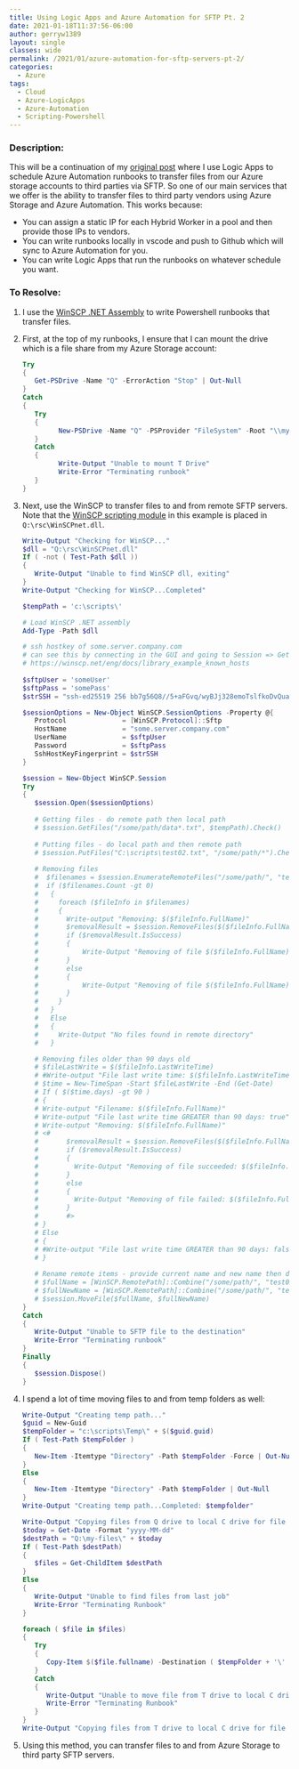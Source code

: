 ```yaml
---
title: Using Logic Apps and Azure Automation for SFTP Pt. 2
date: 2021-01-18T11:37:56-06:00
author: gerryw1389
layout: single
classes: wide
permalink: /2021/01/azure-automation-for-sftp-servers-pt-2/
categories:
  - Azure
tags:
  - Cloud
  - Azure-LogicApps
  - Azure-Automation
  - Scripting-Powershell
---
```

<!--more-->

### Description:

This will be a continuation of my [original post](https://automationadmin.com/2020/10/using-azure-automation-logic-apps-for-sftp) where I use Logic Apps to schedule Azure Automation runbooks to transfer files from our Azure storage accounts to third parties via SFTP. So one of our main services that we offer is the ability to transfer files to third party vendors using Azure Storage and Azure Automation. This works because:

- You can assign a static IP for each Hybrid Worker in a pool and then provide those IPs to vendors.
- You can write runbooks locally in vscode and push to Github which will sync to Azure Automation for you.
- You can write Logic Apps that run the runbooks on whatever schedule you want.

### To Resolve:

1. I use the [WinSCP .NET Assembly](https://winscp.net/eng/docs/library_powershell#example) to write Powershell runbooks that transfer files.

2. First, at the top of my runbooks, I ensure that I can mount the drive which is a file share from my Azure Storage account:

   ```powershell
   Try 
   { 
      Get-PSDrive -Name "Q" -ErrorAction "Stop" | Out-Null 
   }
   Catch
   { 
      Try
      {
            New-PSDrive -Name "Q" -PSProvider "FileSystem" -Root "\\my-organization.file.core.windows.net\data" -ErrorAction "Stop" | Out-Null
      }
      Catch
      {
            Write-Output "Unable to mount T Drive"
            Write-Error "Terminating runbook"
      }
   }
   ```

3. Next, use the WinSCP to transfer files to and from remote SFTP servers. Note that the [WinSCP scripting module](https://winscp.net/eng/docs/library) in this example is placed in `Q:\rsc\WinSCPnet.dll`.

   ```powershell
   Write-Output "Checking for WinSCP..."
   $dll = "Q:\rsc\WinSCPnet.dll"
   If ( -not ( Test-Path $dll ))
   {
      Write-Output "Unable to find WinSCP dll, exiting"
   }
   Write-Output "Checking for WinSCP...Completed"

   $tempPath = 'c:\scripts\'

   # Load WinSCP .NET assembly
   Add-Type -Path $dll

   # ssh hostkey of some.server.company.com
   # can see this by connecting in the GUI and going to Session => Get URL/Code
   # https://winscp.net/eng/docs/library_example_known_hosts
         
   $sftpUser = 'someUser'
   $sftpPass = 'somePass'
   $strSSH = "ssh-ed25519 256 bb7g56Q8//5+aFGvq/wyBJj328emoTslfkoDvQuacGJ1gP/IM="

   $sessionOptions = New-Object WinSCP.SessionOptions -Property @{
      Protocol              = [WinSCP.Protocol]::Sftp
      HostName              = "some.server.company.com"
      UserName              = $sftpUser
      Password              = $sftpPass
      SshHostKeyFingerprint = $strSSH
   }

   $session = New-Object WinSCP.Session
   Try
   {
      $session.Open($sessionOptions)
      
      # Getting files - do remote path then local path
      # $session.GetFiles("/some/path/data*.txt", $tempPath).Check()
      
      # Putting files - do local path and then remote path
      # $session.PutFiles("C:\scripts\test02.txt", "/some/path/*").Check()
      
      # Removing files
      #  $filenames = $session.EnumerateRemoteFiles("/some/path/", "test02*.txt", [WinSCP.EnumerationOptions]::None)
      #  if ($filenames.Count -gt 0)
      #   {
      #     foreach ($fileInfo in $filenames)
      #     {
      #       Write-output "Removing: $($fileInfo.FullName)"
      #       $removalResult = $session.RemoveFiles($($fileInfo.FullName))
      #       if ($removalResult.IsSuccess)
      #       {
      #           Write-Output "Removing of file $($fileInfo.FullName) succeeded"
      #       }
      #       else
      #       {
      #           Write-Output "Removing of file $($fileInfo.FullName) failed"
      #       }
      #     }
      #   }
      #   Else
      #   {
      #     Write-Output "No files found in remote directory"
      #   }

      # Removing files older than 90 days old
      # $fileLastWrite = $($fileInfo.LastWriteTime)
      # #Write-output "File last write time: $($fileInfo.LastWriteTime)"
      # $time = New-TimeSpan -Start $fileLastWrite -End (Get-Date)
      # If ( $($time.days) -gt 90 )
      # {
      # Write-output "Filename: $($fileInfo.FullName)"
      # Write-output "File last write time GREATER than 90 days: true"
      # Write-output "Removing: $($fileInfo.FullName)"
      # <#
      #       $removalResult = $session.RemoveFiles($($fileInfo.FullName))
      #       if ($removalResult.IsSuccess)
      #       {
      #         Write-Output "Removing of file succeeded: $($fileInfo.FullName)"
      #       }
      #       else
      #       {
      #         Write-Output "Removing of file failed: $($fileInfo.FullName)"
      #       }
      #       #>
      # }
      # Else
      # {
      # #Write-output "File last write time GREATER than 90 days: false"
      # }
      
      # Rename remote items - provide current name and new name then do MoveFile. Put in a foreach loop if needed.
      # $fullName = [WinSCP.RemotePath]::Combine("/some/path/", "test02.txt")
      # $fullNewName = [WinSCP.RemotePath]::Combine("/some/path/", "test02-modified.txt")
      # $session.MoveFile($fullName, $fullNewName)
   }
   Catch
   {
      Write-Output "Unable to SFTP file to the destination"
      Write-Error "Terminating runbook"
   }
   Finally
   {
      $session.Dispose()
   }
   ```

4. I spend a lot of time moving files to and from temp folders as well:

   ```powershell
   Write-Output "Creating temp path..."
   $guid = New-Guid
   $tempFolder = "c:\scripts\Temp\" + $($guid.guid)
   If ( Test-Path $tempFolder )
   {
      New-Item -Itemtype "Directory" -Path $tempFolder -Force | Out-Null
   }
   Else
   {
      New-Item -Itemtype "Directory" -Path $tempFolder | Out-Null 
   }
   Write-Output "Creating temp path...Completed: $tempfolder"

   Write-Output "Copying files from Q drive to local C drive for file transfer"
   $today = Get-Date -Format "yyyy-MM-dd"
   $destPath = "Q:\my-files\" + $today
   If ( Test-Path $destPath)
   {
      $files = Get-ChildItem $destPath
   }
   Else
   {
      Write-Output "Unable to find files from last job"
      Write-Error "Terminating Runbook"
   }

   foreach ( $file in $files)
   {
      Try
      {
         Copy-Item $($file.fullname) -Destination ( $tempFolder + '\' + $($file.name) ) -ErrorAction "Stop"
      }
      Catch
      {
         Write-Output "Unable to move file from T drive to local C drive for transfer"
         Write-Error "Terminating Runbook"
      }
   }
   Write-Output "Copying files from T drive to local C drive for file transfer...Completed"
   ```

5. Using this method, you can transfer files to and from Azure Storage to third party SFTP servers.
